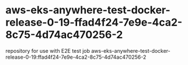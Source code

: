 # aws-eks-anywhere-test-docker-release-0-19-ffad4f24-7e9e-4ca2-8c75-4d74ac470256-2
repository for use with E2E test job aws-eks-anywhere-test-docker-release-0-19:ffad4f24-7e9e-4ca2-8c75-4d74ac470256-2

